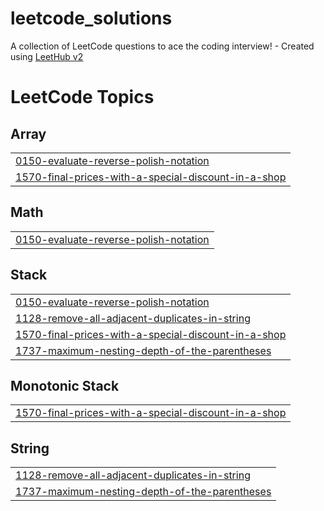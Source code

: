 # leetcode_solutions
A collection of LeetCode questions to ace the coding interview! - Created using [LeetHub v2](https://github.com/arunbhardwaj/LeetHub-2.0)

<!---LeetCode Topics Start-->
# LeetCode Topics
## Array
|  |
| ------- |
| [0150-evaluate-reverse-polish-notation](https://github.com/jayanthp24/leetcode_solutions/tree/master/0150-evaluate-reverse-polish-notation) |
| [1570-final-prices-with-a-special-discount-in-a-shop](https://github.com/jayanthp24/leetcode_solutions/tree/master/1570-final-prices-with-a-special-discount-in-a-shop) |
## Math
|  |
| ------- |
| [0150-evaluate-reverse-polish-notation](https://github.com/jayanthp24/leetcode_solutions/tree/master/0150-evaluate-reverse-polish-notation) |
## Stack
|  |
| ------- |
| [0150-evaluate-reverse-polish-notation](https://github.com/jayanthp24/leetcode_solutions/tree/master/0150-evaluate-reverse-polish-notation) |
| [1128-remove-all-adjacent-duplicates-in-string](https://github.com/jayanthp24/leetcode_solutions/tree/master/1128-remove-all-adjacent-duplicates-in-string) |
| [1570-final-prices-with-a-special-discount-in-a-shop](https://github.com/jayanthp24/leetcode_solutions/tree/master/1570-final-prices-with-a-special-discount-in-a-shop) |
| [1737-maximum-nesting-depth-of-the-parentheses](https://github.com/jayanthp24/leetcode_solutions/tree/master/1737-maximum-nesting-depth-of-the-parentheses) |
## Monotonic Stack
|  |
| ------- |
| [1570-final-prices-with-a-special-discount-in-a-shop](https://github.com/jayanthp24/leetcode_solutions/tree/master/1570-final-prices-with-a-special-discount-in-a-shop) |
## String
|  |
| ------- |
| [1128-remove-all-adjacent-duplicates-in-string](https://github.com/jayanthp24/leetcode_solutions/tree/master/1128-remove-all-adjacent-duplicates-in-string) |
| [1737-maximum-nesting-depth-of-the-parentheses](https://github.com/jayanthp24/leetcode_solutions/tree/master/1737-maximum-nesting-depth-of-the-parentheses) |
<!---LeetCode Topics End-->